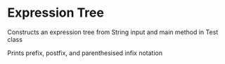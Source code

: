 # Expression Tree
Constructs an expression tree from String input and main method in Test class

Prints prefix, postfix, and parenthesised infix notation
